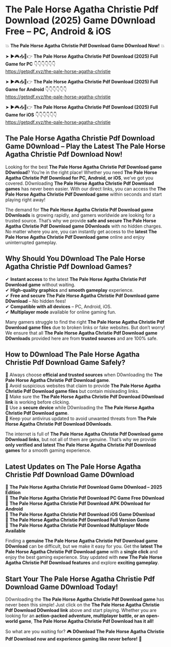# The Pale Horse Agatha Christie Pdf Download (2025) Game D0wnload Free – PC, Android & iOS

💥 **The Pale Horse Agatha Christie Pdf Download Game D0wnload Now!** 💥  

➤ ►🎮📥📱👉 **The Pale Horse Agatha Christie Pdf Download (2025) Full Game for PC** 👇👇👇👇👇👇  
https://getpdf.xyz/the-pale-horse-agatha-christie  

➤ ►🎮📥📱👉 **The Pale Horse Agatha Christie Pdf Download (2025) Full Game for Android** 👇👇👇👇👇👇  
https://getpdf.xyz/the-pale-horse-agatha-christie  

➤ ►🎮📥📱👉 **The Pale Horse Agatha Christie Pdf Download (2025) Full Game for iOS** 👇👇👇👇👇👇  
https://getpdf.xyz/the-pale-horse-agatha-christie  

## The Pale Horse Agatha Christie Pdf Download Game D0wnload – Play the Latest The Pale Horse Agatha Christie Pdf Download Now!

Looking for the best **The Pale Horse Agatha Christie Pdf Download game D0wnload**? You’re in the right place! Whether you need **The Pale Horse Agatha Christie Pdf Download for PC, Android, or iOS**, we’ve got you covered. D0wnloading **The Pale Horse Agatha Christie Pdf Download games** has never been easier. With our direct links, you can access the **The Pale Horse Agatha Christie Pdf Download game** within seconds and start playing right away!  

The demand for **The Pale Horse Agatha Christie Pdf Download game D0wnloads** is growing rapidly, and gamers worldwide are looking for a trusted source. That’s why we provide **safe and secure The Pale Horse Agatha Christie Pdf Download game D0wnloads** with no hidden charges. No matter where you are, you can instantly get access to the **latest The Pale Horse Agatha Christie Pdf Download game** online and enjoy uninterrupted gameplay.  

## **Why Should You D0wnload The Pale Horse Agatha Christie Pdf Download Games?**  

✔ **Instant access** to the latest **The Pale Horse Agatha Christie Pdf Download game** without waiting.  
✔ **High-quality graphics** and **smooth gameplay** experience.  
✔ **Free and secure The Pale Horse Agatha Christie Pdf Download game D0wnload** – No hidden fees!  
✔ **Compatible with all devices** – PC, Android, iOS.  
✔ **Multiplayer mode** available for online gaming fun.  

Many gamers struggle to find the right **The Pale Horse Agatha Christie Pdf Download game files** due to broken links or fake websites. But don’t worry! We ensure that all **The Pale Horse Agatha Christie Pdf Download game D0wnloads** provided here are from **trusted sources** and are 100% safe.  

## **How to D0wnload The Pale Horse Agatha Christie Pdf Download Game Safely?**  

📌 Always choose **official and trusted sources** when D0wnloading the **The Pale Horse Agatha Christie Pdf Download game**.  
📌 Avoid suspicious websites that claim to provide **The Pale Horse Agatha Christie Pdf Download game files** but contain misleading links.  
📌 Make sure the **The Pale Horse Agatha Christie Pdf Download D0wnload link** is working before clicking.  
📌 Use a **secure device** while D0wnloading the **The Pale Horse Agatha Christie Pdf Download game**.  
📌 Keep your antivirus updated to avoid unwanted threats from **The Pale Horse Agatha Christie Pdf Download D0wnloads**.  

The internet is full of **The Pale Horse Agatha Christie Pdf Download game D0wnload links**, but not all of them are genuine. That’s why we provide **only verified and latest The Pale Horse Agatha Christie Pdf Download games** for a smooth gaming experience.  

## **Latest Updates on The Pale Horse Agatha Christie Pdf Download Game D0wnload**  

🔹 **The Pale Horse Agatha Christie Pdf Download Game D0wnload – 2025 Edition**  
🔹 **The Pale Horse Agatha Christie Pdf Download PC Game Free D0wnload**  
🔹 **The Pale Horse Agatha Christie Pdf Download APK D0wnload for Android**  
🔹 **The Pale Horse Agatha Christie Pdf Download iOS Game D0wnload**  
🔹 **The Pale Horse Agatha Christie Pdf Download Full Version Game**  
🔹 **The Pale Horse Agatha Christie Pdf Download Multiplayer Mode Available**  

Finding a **genuine The Pale Horse Agatha Christie Pdf Download game D0wnload** can be difficult, but we make it easy for you. Get the **latest The Pale Horse Agatha Christie Pdf Download game** with a **single click** and enjoy the best gaming experience. Stay updated with **new The Pale Horse Agatha Christie Pdf Download features** and explore **exciting gameplay**.  

## **Start Your The Pale Horse Agatha Christie Pdf Download Game D0wnload Today!**  

D0wnloading the **The Pale Horse Agatha Christie Pdf Download game** has never been this simple! Just click on the **The Pale Horse Agatha Christie Pdf Download D0wnload link** above and start playing. Whether you are looking for an **action-packed adventure, multiplayer battle, or an open-world game**, **The Pale Horse Agatha Christie Pdf Download has it all!**  

So what are you waiting for? 🎮 **D0wnload The Pale Horse Agatha Christie Pdf Download now and experience gaming like never before!** 🚀  